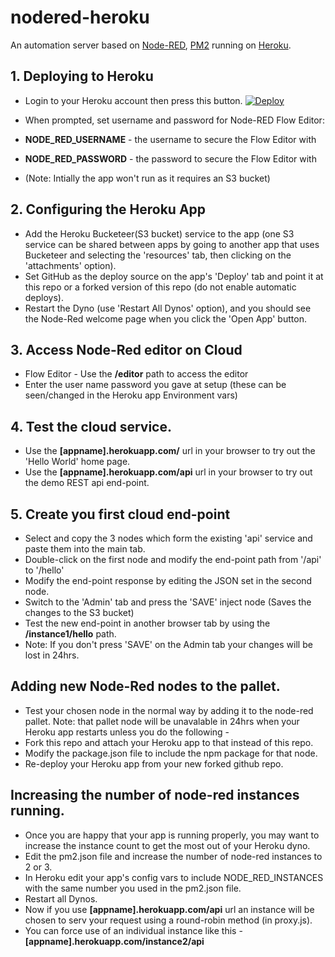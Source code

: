 # nodered-heroku
An automation server based on [Node-RED](http://nodered.org), [PM2](https://pm2.keymetrics.io/) running on [Heroku](https://www.heroku.com).


## 1. Deploying to Heroku
* Login to your Heroku account then press this button.
[![Deploy](https://www.herokucdn.com/deploy/button.png)](https://heroku.com/deploy?template=https://github.com/dhurren/nodered-heroku)

* When prompted, set username and password for Node-RED Flow Editor:
* **NODE_RED_USERNAME** - the username to secure the Flow Editor with
* **NODE_RED_PASSWORD** - the password to secure the Flow Editor with
* (Note: Intially the app won't run as it requires an S3 bucket)
  
## 2. Configuring the Heroku App
* Add the Heroku Bucketeer(S3 bucket) service to the app (one S3 service can be shared between apps by going to another app that
  uses Bucketeer and selecting the 'resources' tab, then clicking on the 'attachments' option).
* Set GitHub as the deploy source on the app's 'Deploy' tab and point it at this repo or a forked version of this repo (do not enable automatic deploys).
* Restart the Dyno (use 'Restart All Dynos' option), and you should see the Node-Red welcome page when you click the 'Open App' button.

## 3. Access Node-Red editor on Cloud
* Flow Editor - Use the **/editor** path to access the editor
* Enter the user name password you gave at setup (these can be seen/changed in the Heroku app Environment vars)

## 4. Test the cloud service.
* Use the **[appname].herokuapp.com/**  url in your browser to try out the 'Hello World' home page.
* Use the **[appname].herokuapp.com/api**  url in your browser to try out the demo REST api end-point.

## 5. Create you first cloud end-point
* Select and copy the 3 nodes which form the existing 'api' service and paste them into the main tab.
* Double-click on the first node and modify the end-point path from '/api' to '/hello'
* Modify the end-point response by editing the JSON set in the second node.
* Switch to the 'Admin' tab and press the 'SAVE' inject node (Saves the changes to the S3 bucket)
* Test the new end-point in another browser tab by using the **/instance1/hello** path.
* Note: If you don't press 'SAVE' on the Admin tab your changes will be lost in 24hrs.

## Adding new Node-Red nodes to the pallet.
* Test your chosen node in the normal way by adding it to the node-red pallet.
   Note: that pallet node will be unavalable in 24hrs when your Heroku app restarts unless you do the following -
* Fork this repo and attach your Heroku app to that instead of this repo.
* Modify the package.json file to include the npm package for that node.
* Re-deploy your Heroku app from your new forked github repo.
  
## Increasing the number of node-red instances running.
* Once you are happy that your app is running properly, you may want to increase the instance count to get the most out of your Heroku dyno.
* Edit the pm2.json file and increase the number of node-red instances to 2 or 3.
* In Heroku edit your app's config vars to include NODE_RED_INSTANCES with the same number you used in the pm2.json file.
* Restart all Dynos.
* Now if you use **[appname].herokuapp.com/api** url an instance will be chosen to serv your request using a round-robin method (in proxy.js).
* You can force use of an individual instance like this - **[appname].herokuapp.com/instance2/api**


  
